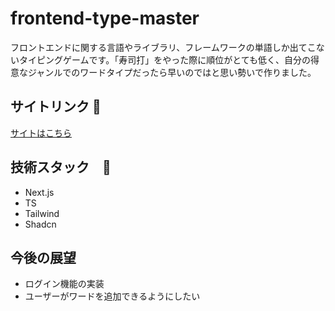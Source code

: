 # frontend-type-master

フロントエンドに関する言語やライブラリ、フレームワークの単語しか出てこないタイピングゲームです。「寿司打」をやった際に順位がとても低く、自分の得意なジャンルでのワードタイプだったら早いのではと思い勢いで作りました。

## サイトリンク 🔗

[サイトはこちら](https://webda-rho.vercel.app/)

## 技術スタック　🚀

- Next.js
- TS
- Tailwind
- Shadcn

## 今後の展望

- ログイン機能の実装
- ユーザーがワードを追加できるようにしたい

